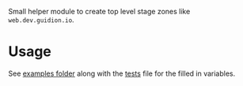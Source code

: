 Small helper module to create top level stage zones like `web.dev.guidion.io`.

# Usage

See [examples folder](./examples) along with the [tests](../../../guidion-digital/terraform-github-teams/tests) file for the filled in variables.
